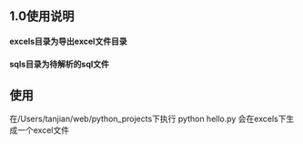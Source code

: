 ## 1.0使用说明
#### excels目录为导出excel文件目录
#### sqls目录为待解析的sql文件

## 使用

在/Users/tanjian/web/python_projects下执行
python hello.py
会在excels下生成一个excel文件


